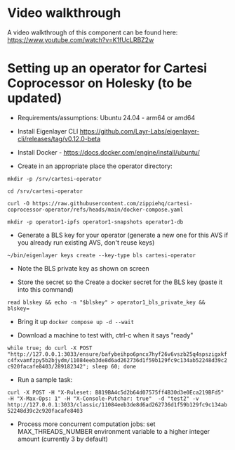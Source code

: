 # Video walkthrough

A video walkthrough of this component can be found here: https://www.youtube.com/watch?v=K1fUcLRBZ2w

# Setting up an operator for Cartesi Coprocessor on Holesky (to be updated)

* Requirements/assumptions: Ubuntu 24.04 - arm64 or amd64
* Install Eigenlayer CLI https://github.com/Layr-Labs/eigenlayer-cli/releases/tag/v0.12.0-beta
* Install Docker - https://docs.docker.com/engine/install/ubuntu/

* Create in an appropriate place the operator directory:

```mkdir -p /srv/cartesi-operator```

```cd /srv/cartesi-operator```

```curl -O https://raw.githubusercontent.com/zippiehq/cartesi-coprocessor-operator/refs/heads/main/docker-compose.yaml```

```mkdir -p operator1-ipfs operator1-snapshots operator1-db```

* Generate a BLS key for your operator (generate a new one for this AVS if you already run existing AVS, don't reuse keys)

```~/bin/eigenlayer keys create --key-type bls cartesi-operator```

- Note the BLS private key as shown on screen

* Store the secret so the Create a docker secret for the BLS key (paste it into this command)

```read blskey && echo -n "$blskey" > operator1_bls_private_key && blskey=```
 
* Bring it up
```docker compose up -d --wait```

* Download a machine to test with, ctrl-c when it says "ready"

```while true; do curl -X POST "http://127.0.0.1:3033/ensure/bafybeihpo6pncx7hyf26v6vszb25q4spszigxkfc4fxvamfzpy5b2bjydm/11084eeb3de8d6ad262736d1f59b129fc9c134ab52248d39c2c920facafe8403/289182342"; sleep 60; done```

* Run a sample task:

```curl -X POST -H "X-Ruleset: B819BA4c5d2b64d07575ff4B30d3e0Eca219BFd5" -H "X-Max-Ops: 1" -H "X-Console-Putchar: true"  -d "test2" -v http://127.0.0.1:3033/classic/11084eeb3de8d6ad262736d1f59b129fc9c134ab52248d39c2c920facafe8403```

* Process more concurrent computation jobs: set MAX_THREADS_NUMBER environment variable to a higher integer amount (currently 3 by default)
